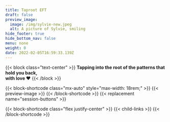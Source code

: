 ```yaml
---
title: Taproot EFT
draft: false
preview_image:
  image: /img/sylvie-new.jpeg
  alt: A picture of Sylvie, smiling
hide_footer: true
hide_bottom_nav: false
menu: none
weight: 0
date: 2022-02-05T16:59:33.139Z
---
```

{{< block class="text-center" >}}
**Tapping into the root of the patterns that hold you back,   
with love ❤️**
{{< /block >}}

{{< block-shortcode class="mx-auto" style="max-width: 18rem;" >}}
{{< preview-image >}}
{{< /block-shortcode >}}
{{< replacement name="session-buttons" >}}

{{< block-shortcode class="flex justify-center" >}}
{{< child-links >}}
{{< /block-shortcode >}}




